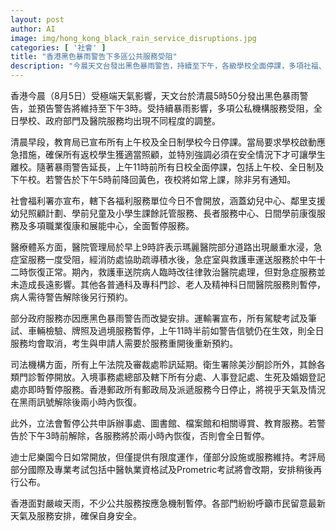 ```yaml
---
layout: post
author: AI
image: img/hong_kong_black_rain_service_disruptions.jpg
categories: [ '社會' ]
title: "香港黑色暴雨警告下多區公共服務受阻"
description: "今晨天文台發出黑色暴雨警告，持續至下午，各級學校全面停課，多項社福、醫療、政府服務緊急暫停調整，部分公共交通及郵政服務中斷。各部門已啟動應急機制，呼籲市民留意最新安排並注意安全。"
---
```

香港今晨（8月5日）受極端天氣影響，天文台於清晨5時50分發出黑色暴雨警告，並預告警告將維持至下午3時。受持續暴雨影響，多項公私機構服務受阻，全日學校、政府部門及醫院服務均出現不同程度的調整。

清晨早段，教育局已宣布所有上午校及全日制學校今日停課。當局要求學校啟動應急措施，確保所有返校學生獲適當照顧，並特別強調必須在安全情況下才可讓學生離校。隨著暴雨警告延長，上午11時前所有日校全面停課，包括上午校、全日制及下午校。若警告於下午5時前降回黃色，夜校將如常上課，除非另有通知。

社會福利署亦宣布，轄下各福利服務單位今日不會開放，涵蓋幼兒中心、鄰里支援幼兒照顧計劃、學前兒童及小學生課餘託管服務、長者服務中心、日間學前康復服務及多項職業復康和展能中心，全面暫停服務。

醫療體系方面，醫院管理局於早上9時許表示瑪麗醫院部分道路出現嚴重水浸，急症室服務一度受阻，經消防處協助疏導積水後，急症室與救護車運送服務於中午十二時恢復正常。期內，救護車送院病人臨時改往律敦治醫院處理，但對急症服務並未造成長遠影響。其他各普通科及專科門診、老人及精神科日間醫院服務則暫停，病人需待警告解除後另行預約。

部分政府服務亦因應黑色暴雨警告而改變安排。運輸署宣布，所有駕駛考試及筆試、車輛檢驗、牌照及過境服務暫停，上午11時半前如警告信號仍在生效，則全日服務均會取消，考生與申請人需要於服務重開後重新預約。

司法機構方面，所有上午法院及審裁處聆訊延期。衛生署除美沙酮診所外，其餘各類門診暫停開放。入境事務處總部及轄下所有分處、人事登記處、生死及婚姻登記處亦即時暫停服務。香港郵政所有郵政局及派遞服務今日停止，將視乎天氣及情況在黑雨訊號解除後兩小時內恢復。

此外，立法會暫停公共申訴辦事處、圖書館、檔案館和相關導賞、教育服務。若警告於下午3時前解除，各服務將於兩小時內恢復，否則會全日暫停。

迪士尼樂園今日如常開放，但僅提供有限度運作，僅部分設施或服務維持。考評局部分國際及專業考試包括中醫執業資格試及Prometric考試將會改期，安排稍後再行公布。

香港面對嚴峻天雨，不少公共服務按應急機制暫停。各部門紛紛呼籲市民留意最新天氣及服務安排，確保自身安全。